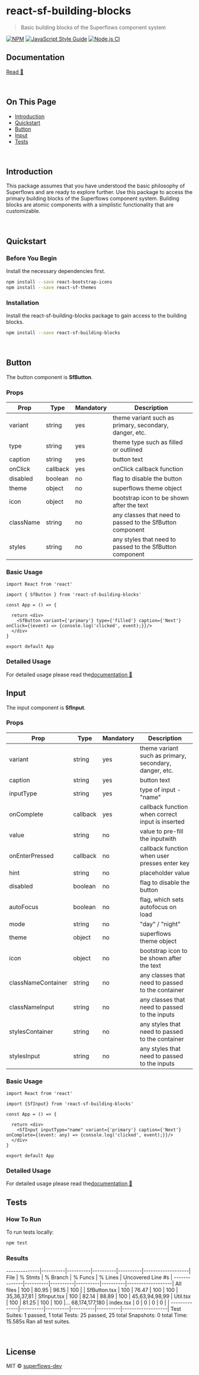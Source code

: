 # react-sf-building-blocks

> Basic building blocks of the Superflows component system

[![NPM](https://img.shields.io/npm/v/react-sf-themes.svg)](https://www.npmjs.com/package/react-sf-themes) [![JavaScript Style Guide](https://img.shields.io/badge/code_style-standard-brightgreen.svg)](https://standardjs.com) [![Node.js CI](https://github.com/superflows-dev/react-sf-themes/actions/workflows/node.js.yml/badge.svg)](https://github.com/superflows-dev/react-sf-themes/actions/workflows/node.js.yml)


## Documentation

<a href="http://superflows.dev/docs/category/building-blocks">Read 📖</a>

<br />

## On This Page

- [Introduction](#introduction)
- [Quickstart](#quickstart)
- [Button](#button)
- [Input](#input)
- [Tests](#tests)

<br />

## Introduction

This package assumes that you have understood the basic philosophy of Superflows and are ready to explore further. Use this package to access the primary building blocks of the Superflows component system. Building blocks are atomic components with a simplistic functionality that are customizable. 

<br />

## Quickstart

### Before You Begin

Install the necessary dependencies first.

```bash
npm install --save react-bootstrap-icons
npm install --save react-sf-themes
```

### Installation

Install the react-sf-building-blocks package to gain access to the building blocks.

```bash
npm install --save react-sf-building-blocks
```

<br />

## Button

The button component is **SfButton**.

### Props

| Prop          | Type           | Mandatory | Description 
|---------------|----------------|-----------|---------------------------------
| variant       | string         | yes       | theme variant such as primary, secondary, danger, etc.
| type          | string         | yes       | theme type such as filled or outlined
| caption       | string         | yes       | button text
| onClick       | callback       | yes       | onClick callback function
| disabled      | boolean        | no        | flag to disable the button
| theme         | object         | no        | superflows theme object
| icon          | object         | no        | bootstrap icon to be shown after the text
| className     | string         | no        | any classes that need to passed to the SfButton component
| styles        | string         | no        | any styles that need to passed to the SfButton component

### Basic Usage

```tsx
import React from 'react'

import { SfButton } from 'react-sf-building-blocks'

const App = () => {

  return <div>
    <SfButton variant={'primary'} type={'filled'} caption={'Next'} onClick={(event) => {console.log('clicked', event);}}/>
  </div>
}

export default App
```

### Detailed Usage

For detailed usage please read the<a href="http://superflows.dev/docs/building-blocks/button">documentation 📖</a>

## Input

The input component is **SfInput**.

### Props

| Prop                 | Type           | Mandatory | Description 
|----------------------|----------------|-----------|---------------------------------
| variant              | string         | yes       | theme variant such as primary, secondary, danger, etc.
| caption              | string         | yes       | button text
| inputType            | string         | yes       | type of input - "name"
| onComplete           | callback       | yes       | callback function when correct input is inserted
| value                | string         | no        | value to pre-fill the inputwith
| onEnterPressed       | callback       | no        | callback function when user presses enter key
| hint                 | string         | no        | placeholder value
| disabled             | boolean        | no        | flag to disable the button
| autoFocus            | boolean        | no        | flag, which sets autofocus on load
| mode                 | string         | no        | "day" / "night"
| theme                | object         | no        | superflows theme object
| icon                 | object         | no        | bootstrap icon to be shown after the text
| classNameContainer   | string         | no        | any classes that need to passed to the container
| classNameInput       | string         | no        | any classes that need to passed to the inputs
| stylesContainer      | string         | no        | any styles that need to passed to the container
| stylesInput          | string         | no        | any styles that need to passed to the inputs

### Basic Usage

```tsx
import React from 'react'

import {SfInput} from 'react-sf-building-blocks'

const App = () => {

  return <div>
    <SfInput inputType="name" variant={'primary'} caption={'Next'} onComplete={(event: any) => {console.log('clicked', event);}}/>
  </div>
}

export default App
```

### Detailed Usage

For detailed usage please read the<a href="http://superflows.dev/docs/building-blocks/input">documentation 📖</a>

## Tests

### How To Run

To run tests locally:

```bash
npm test
```

### Results

--------------|----------|----------|----------|----------|-------------------|
File          |  % Stmts | % Branch |  % Funcs |  % Lines | Uncovered Line #s |
--------------|----------|----------|----------|----------|-------------------|
All files     |      100 |    80.95 |    96.15 |      100 |                   |
 SfButton.tsx |      100 |    76.47 |      100 |      100 |       35,36,37,81 |
 SfInput.tsx  |      100 |    82.14 |    88.89 |      100 |    45,63,94,98,99 |
 Util.tsx     |      100 |    81.25 |      100 |      100 |... 68,174,177,180 |
 index.tsx    |        0 |        0 |        0 |        0 |                   |
--------------|----------|----------|----------|----------|-------------------|
Test Suites: 1 passed, 1 total
Tests:       25 passed, 25 total
Snapshots:   0 total
Time:        15.585s
Ran all test suites.

<br />


## License

MIT © [superflows-dev](https://github.com/superflows-dev)
